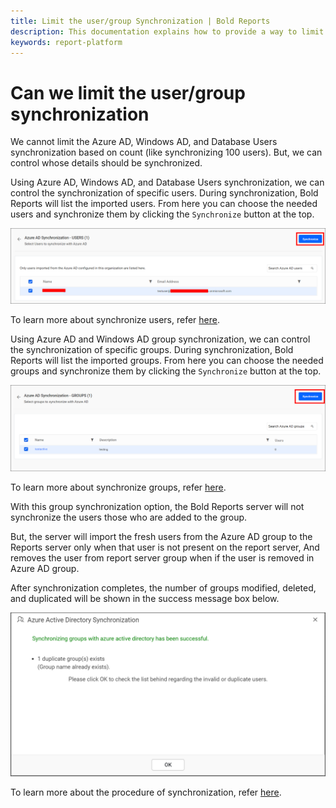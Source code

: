```yaml
---
title: Limit the user/group Synchronization | Bold Reports
description: This documentation explains how to provide a way to limit the synchronization from ADFS in the Bold Reports On-Premise Edition.
keywords: report-platform
---
```


# Can we limit the user/group synchronization

We cannot limit the Azure AD, Windows AD, and Database Users synchronization based on count (like synchronizing 100 users). But, we can control whose details should be synchronized.

Using Azure AD, Windows AD, and Database Users synchronization, we can control the synchronization of specific users. During synchronization, Bold Reports will list the imported users. From here you can choose the needed users and synchronize them by clicking the `Synchronize` button at the top.

![Synchronize button](/static/assets/on-premise/images/how-to/can-we-limit-the-synchronization-from-adfs/Azure-Synchronize-button.png)

To learn more about synchronize users, refer [here](https://help.boldreports.com/enterprise-reporting/administrator-guide/manage-users/users/synchronize/synchronize-existing-database-users/#synchronize-users).

Using Azure AD and Windows AD group synchronization, we can control the synchronization of specific groups. During synchronization, Bold Reports will list the imported groups. From here you can choose the needed groups and synchronize them by clicking the `Synchronize` button at the top.

![Azure AD Group Synchronize button](/static/assets/on-premise/images/how-to/can-we-limit-the-synchronization-from-adfs/Azure-Group-Synchronize-button.png)

To learn more about synchronize groups, refer [here](https://help.boldreports.com/enterprise-reporting/administrator-guide/manage-users/groups/synchronize/synchronize-azure-active-directory-groups/#synchronize-groups).

With this group synchronization option, the Bold Reports server will not synchronize the users those who are added to the group.

But, the server will import the fresh users from the Azure AD group to the Reports server only when that user is not present on the report server, And removes the user from report server group when if the user is removed in Azure AD group.

After synchronization completes, the number of groups modified, deleted, and duplicated will be shown in the success message box below.

![Synchronization Azure Group Access window](/static/assets/on-premise/images/how-to/can-we-limit-the-synchronization-from-adfs/Synchronize-azure-group-success-window.png)

To learn more about the procedure of synchronization, refer [here](https://help.boldreports.com/enterprise-reporting/administrator-guide/manage-users/groups/synchronize/synchronize-azure-active-directory-groups/#synchronization-procedure).
